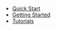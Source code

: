 <!-- - [Home]() -->

- [Quick Start](quickstart.md)
- [Getting Started](getting-started.md)
- [Tutorials](tutorials.md)
